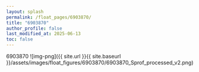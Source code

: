 ```yaml
---
layout: splash
permalink: /float_pages/6903870/
title: "6903870"
author_profile: false
last_modified_at: 2025-06-13
toc: false
---
```

 
6903870
![img-png]({{ site.url }}{{ site.baseurl }}/assets/images/float_figures/6903870/6903870_Sprof_processed_v2.png)